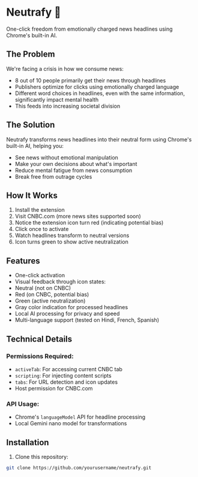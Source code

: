 # Neutrafy 🧠

One-click freedom from emotionally charged news headlines using Chrome's built-in AI.

## The Problem

We're facing a crisis in how we consume news:

- 8 out of 10 people primarily get their news through headlines
- Publishers optimize for clicks using emotionally charged language
- Different word choices in headlines, even with the same information, significantly impact mental health
- This feeds into increasing societal division

## The Solution

Neutrafy transforms news headlines into their neutral form using Chrome's built-in AI, helping you:

- See news without emotional manipulation
- Make your own decisions about what's important
- Reduce mental fatigue from news consumption
- Break free from outrage cycles

## How It Works

1. Install the extension
2. Visit CNBC.com (more news sites supported soon)
3. Notice the extension icon turn red (indicating potential bias)
4. Click once to activate
5. Watch headlines transform to neutral versions
6. Icon turns green to show active neutralization

## Features

- One-click activation
- Visual feedback through icon states:
- Neutral (not on CNBC)
- Red (on CNBC, potential bias)
- Green (active neutralization)
- Gray color indication for processed headlines
- Local AI processing for privacy and speed
- Multi-language support (tested on Hindi, French, Spanish)

## Technical Details

### Permissions Required:

- `activeTab`: For accessing current CNBC tab
- `scripting`: For injecting content scripts
- `tabs`: For URL detection and icon updates
- Host permission for CNBC.com

### API Usage:

- Chrome's `languageModel` API for headline processing
- Local Gemini nano model for transformations

## Installation

1. Clone this repository:

```bash
git clone https://github.com/yourusername/neutrafy.git
```
